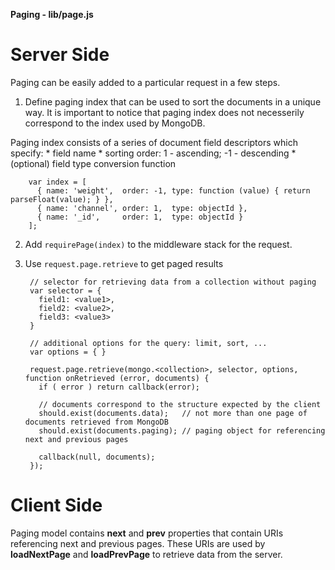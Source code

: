 __Paging - lib/page.js__

# Server Side
Paging can be easily added to a particular request in a few steps.
1. Define paging index that can be used to sort the documents in a unique way.
It is important to notice that paging index does not necesserily correspond to the index used by MongoDB.

Paging index consists of a series of document field descriptors which specify:
    * field name
    * sorting order: 1 - ascending; -1 - descending
    * (optional) field type conversion function

        var index = [
          { name: 'weight',  order: -1, type: function (value) { return parseFloat(value); } },
          { name: 'channel', order: 1,  type: objectId },
          { name: '_id',     order: 1,  type: objectId }
        ];

2. Add `requirePage(index)` to the middleware stack for the request.

3. Use `request.page.retrieve` to get paged results

        // selector for retrieving data from a collection without paging
        var selector = {
          field1: <value1>,
          field2: <value2>,
          field3: <value3>
        }

        // additional options for the query: limit, sort, ...
        var options = { }
        
        request.page.retrieve(mongo.<collection>, selector, options, function onRetrieved (error, documents) {
          if ( error ) return callback(error);

          // documents correspond to the structure expected by the client
          should.exist(documents.data);   // not more than one page of documents retrieved from MongoDB
          should.exist(documents.paging); // paging object for referencing next and previous pages

          callback(null, documents);
        });

# Client Side
Paging model contains __next__ and __prev__ properties that contain URIs referencing next and previous pages.
These URIs are used by __loadNextPage__ and __loadPrevPage__ to retrieve data from the server.
